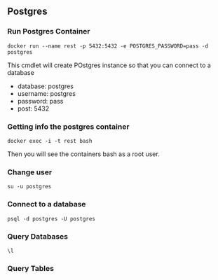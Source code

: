 ## Postgres

### Run Postgres Container

```
docker run --name rest -p 5432:5432 -e POSTGRES_PASSWORD=pass -d postgres
```

This cmdlet will create POstgres instance so that you can connect to a database
* database: postgres
* username: postgres
* password: pass
* post: 5432

### Getting info the postgres container

```
docker exec -i -t rest bash
```
Then you will see the containers bash as a root user.

### Change user

```
su -u postgres
```

### Connect to a database

```
psql -d postgres -U postgres
```

### Query Databases

```
\l
```

### Query Tables

```

```